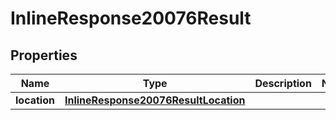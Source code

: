 # InlineResponse20076Result

## Properties
Name | Type | Description | Notes
------------ | ------------- | ------------- | -------------
**location** | [**InlineResponse20076ResultLocation**](InlineResponse20076ResultLocation.md) |  | 
